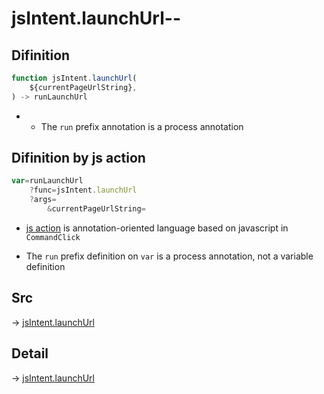 # jsIntent.launchUrl--

## Difinition

```js.js
function jsIntent.launchUrl(
	${currentPageUrlString},
) -> runLaunchUrl
```

- - The `run` prefix annotation is a process annotation


## Difinition by js action

```js.js
var=runLaunchUrl
	?func=jsIntent.launchUrl
	?args=
		&currentPageUrlString=
```

- [js action](#) is annotation-oriented language based on javascript in `CommandClick`

- The `run` prefix definition on `var` is a process annotation, not a variable definition

## Src

-> [jsIntent.launchUrl](https://github.com/puutaro/CommandClick/blob/master/app/src/main/java/com/puutaro/commandclick/fragment_lib/terminal_fragment/js_interface/JsIntent.kt#L73)

## Detail

-> [jsIntent.launchUrl](https://github.com/puutaro/CommandClick/blob/master/md/developer/js_interface/details/JsIntent/launchUrl.md)
